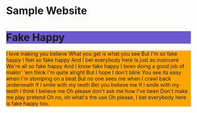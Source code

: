 <!DOCTYPE html>
<html>
<head>
<title>Clodious</title>
</head>
<body>

<h1>Sample Website</h1>
<h1 style="background-color:SlateBlue;">Fake Happy</h1>
<p style="background-color:Orange;">I love making you believe
What you get is what you see
But I'm so fake happy
I feel so fake happy
And I bet everybody here
Is just as insincere
We're all so fake happy
And I know fake happy
I been doing a good job of makin' 'em think
I'm quite alright
But I hope I don't blink
You see its easy when I'm stomping on a beat
But no one sees me when I crawl back underneath
If I smile with my teeth
Bet you believe me
If I smile with my teeth
I think I believe me
Oh please don't ask me how I've been
Don't make me play pretend
Oh no, oh what's the use
Oh please, I bet everybody here is fake happy too.
</p>

</body>
</html>
